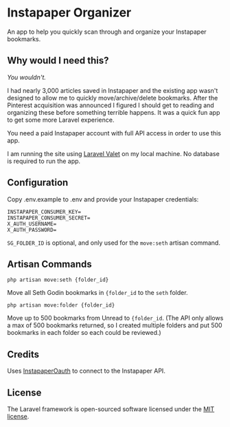 # Instapaper Organizer

An app to help you quickly scan through and organize your Instapaper bookmarks.

## Why would I need this?

_You wouldn't._

I had nearly 3,000 articles saved in Instapaper and the existing app wasn't designed to allow me to quickly move/archive/delete bookmarks. After the Pinterest acquisition was announced I figured I should get to reading and organizing these before something terrible happens. It was a quick fun app to get some more Laravel experience.

You need a paid Instapaper account with full API access in order to use this app.

I am running the site using [Laravel Valet](https://laravel.com/docs/5.3/valet) on my local machine. No database is required to run the app.

## Configuration

Copy .env.example to .env and provide your Instapaper credentials:

```
INSTAPAPER_CONSUMER_KEY=
INSTAPAPER_CONSUMER_SECRET=
X_AUTH_USERNAME=
X_AUTH_PASSWORD=
```

`SG_FOLDER_ID` is optional, and only used for the `move:seth` artisan command.

## Artisan Commands

```
php artisan move:seth {folder_id}
```

Move all Seth Godin bookmarks in `{folder_id` to the `seth` folder.

```
php artisan move:folder {folder_id}
```

Move up to 500 bookmarks from Unread to `{folder_id`. (The API only allows a max of 500 bookmarks returned, so I created multiple folders and put 500 bookmarks in each folder so each could be reviewed.)

## Credits

Uses [InstapaperOauth](https://github.com/randyhoyt/InstapaperOAuth) to connect to the Instapaper API.

## License

The Laravel framework is open-sourced software licensed under the [MIT license](http://opensource.org/licenses/MIT).
